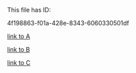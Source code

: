 This file has ID: 

4f198863-f01a-428e-8343-6060330501df

[link to A](1bafbfc7-11d8-4e26-9edc-4ff3092d37a7)

[link to B](2d424a8f-6fe8-455d-81de-6be20691cf32) 

[link to C](3ad5a033-98e0-4842-b89e-555641d901df)